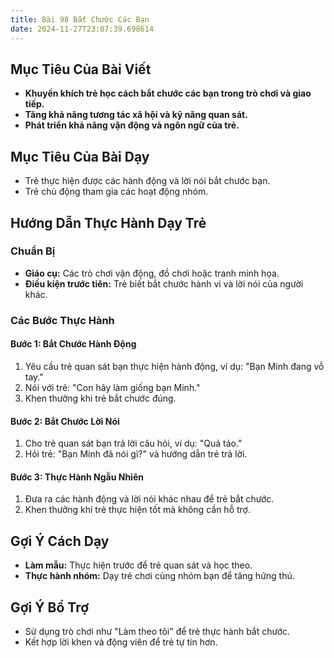 ```yaml
---
title: Bài 98 Bắt Chước Các Bạn
date: 2024-11-27T23:07:39.698614
---
```


## Mục Tiêu Của Bài Viết
- **Khuyến khích trẻ học cách bắt chước các bạn trong trò chơi và giao tiếp.**
- **Tăng khả năng tương tác xã hội và kỹ năng quan sát.**
- **Phát triển khả năng vận động và ngôn ngữ của trẻ.**

## Mục Tiêu Của Bài Dạy
- Trẻ thực hiện được các hành động và lời nói bắt chước bạn.
- Trẻ chủ động tham gia các hoạt động nhóm.

## Hướng Dẫn Thực Hành Dạy Trẻ

### Chuẩn Bị
- **Giáo cụ:** Các trò chơi vận động, đồ chơi hoặc tranh minh họa.
- **Điều kiện trước tiên:** Trẻ biết bắt chước hành vi và lời nói của người khác.

### Các Bước Thực Hành
#### Bước 1: Bắt Chước Hành Động
1. Yêu cầu trẻ quan sát bạn thực hiện hành động, ví dụ: "Bạn Minh đang vỗ tay."
2. Nói với trẻ: "Con hãy làm giống bạn Minh."
3. Khen thưởng khi trẻ bắt chước đúng.

#### Bước 2: Bắt Chước Lời Nói
1. Cho trẻ quan sát bạn trả lời câu hỏi, ví dụ: "Quả táo."
2. Hỏi trẻ: "Bạn Minh đã nói gì?" và hướng dẫn trẻ trả lời.

#### Bước 3: Thực Hành Ngẫu Nhiên
1. Đưa ra các hành động và lời nói khác nhau để trẻ bắt chước.
2. Khen thưởng khi trẻ thực hiện tốt mà không cần hỗ trợ.

## Gợi Ý Cách Dạy
- **Làm mẫu:** Thực hiện trước để trẻ quan sát và học theo.
- **Thực hành nhóm:** Dạy trẻ chơi cùng nhóm bạn để tăng hứng thú.

## Gợi Ý Bổ Trợ
- Sử dụng trò chơi như "Làm theo tôi" để trẻ thực hành bắt chước.
- Kết hợp lời khen và động viên để trẻ tự tin hơn.
